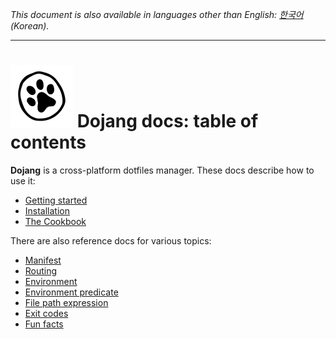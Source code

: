 *This document is also available in languages other than English:
[한국어](README.ko.md) (Korean).*

----

![](../cat-pow.svg)
Dojang docs: table of contents
==============================

**Dojang** is a cross-platform dotfiles manager.  These docs describe
how to use it:

 -  [Getting started](start.en.md)
 -  [Installation](installation.en.md)
 -  [The Cookbook](cookbook/README.en.md)

There are also reference docs for various topics:

 -  [Manifest](manifest.en.md)
 -  [Routing](routing.en.md)
 -  [Environment](environment.en.md)
 -  [Environment predicate](environment-predicate.en.md)
 -  [File path expression](file-path-expression.en.md)
 -  [Exit codes](exit-codes.en.md)
 -  [Fun facts](fun-facts.en.md)
